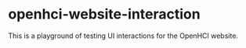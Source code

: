 # openhci-website-interaction
This is a playground of testing UI interactions for the OpenHCI website.
